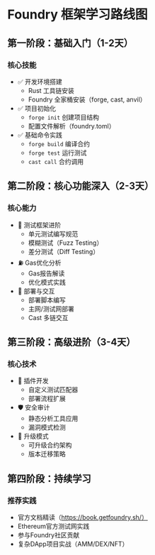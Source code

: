 # Foundry 框架学习路线图

## 第一阶段：基础入门（1-2天）
### 核心技能
- ✅ 开发环境搭建
  - Rust 工具链安装
  - Foundry 全家桶安装（forge, cast, anvil）
- ✅ 项目初始化
  - `forge init` 创建项目结构
  - 配置文件解析（foundry.toml）
- ✅ 基础命令实践
  - `forge build` 编译合约
  - `forge test` 运行测试
  - `cast call` 合约调用

## 第二阶段：核心功能深入（2-3天）
### 核心能力
- 🔧 测试框架进阶
  - 单元测试编写规范
  - 模糊测试（Fuzz Testing）
  - 差分测试（Diff Testing）
- ⛽ Gas优化分析
  - Gas报告解读
  - 优化模式实践
- 🚀 部署与交互
  - 部署脚本编写
  - 主网/测试网部署
  - Cast 多链交互

## 第三阶段：高级进阶（3-4天）
### 核心技术
- 🧩 插件开发
  - 自定义测试匹配器
  - 部署流程扩展
- 🛡️ 安全审计
  - 静态分析工具应用
  - 漏洞模式检测
- 🔄 升级模式
  - 可升级合约架构
  - 版本迁移策略

## 第四阶段：持续学习
### 推荐实践
- 官方文档精读（https://book.getfoundry.sh/）
- Ethereum官方测试网实践
- 参与Foundry社区贡献
- 复杂DApp项目实战（AMM/DEX/NFT）